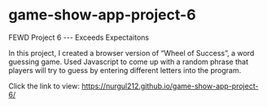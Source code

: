 # game-show-app-project-6
FEWD Project 6 --- Exceeds Expectaitons

In this project, I created a browser version of “Wheel of Success”, a word guessing game. 
Used Javascript to come up with a random phrase that players will try to guess by entering different letters into the program.

Click the link to view: https://nurgul212.github.io/game-show-app-project-6/
